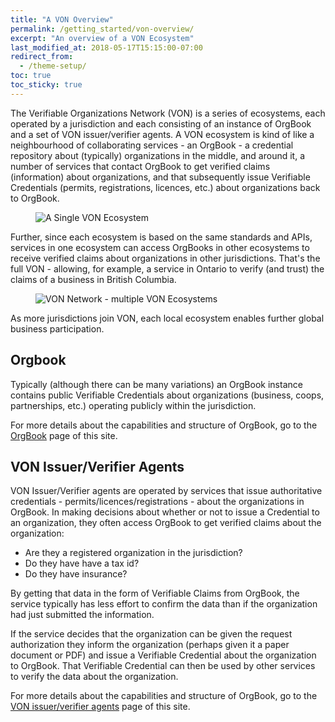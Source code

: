 ```yaml
---
title: "A VON Overview"
permalink: /getting_started/von-overview/
excerpt: "An overview of a VON Ecosystem"
last_modified_at: 2018-05-17T15:15:00-07:00
redirect_from:
  - /theme-setup/
toc: true
toc_sticky: true
---
```


The Verifiable Organizations Network (VON) is a series of ecosystems, each operated by a jurisdiction and each consisting of an instance of OrgBook and a set of VON issuer/verifier agents. A VON ecosystem is kind of like a neighbourhood of collaborating services - an OrgBook - a credential repository about (typically) organizations in the middle, and around it, a number of services that contact OrgBook to get verified claims (information) about organizations, and that subsequently issue Verifiable Credentials (permits, registrations, licences, etc.) about organizations back to OrgBook.

<figure>
  <img src="{{ '/assets/images/a-von-ecosystem.png' | relative_url }}" alt="A Single VON Ecosystem">
</figure>

Further, since each ecosystem is based on the same standards and APIs, services in one ecosystem can access OrgBooks in other ecosystems to receive verified claims about organizations in other jurisdictions. That's the full VON - allowing, for example, a service in Ontario to verify (and trust) the claims of a business in British Columbia.

<figure>
  <img src="{{ '/assets/images/von-network.png' | relative_url }}" alt="VON Network - multiple VON Ecosystems">
</figure>

As more jurisdictions join VON, each local ecosystem enables further global business participation.

## Orgbook

Typically (although there can be many variations) an OrgBook instance contains public Verifiable Credentials about organizations (business, coops, partnerships, etc.) operating publicly within the jurisdiction.

For more details about the capabilities and structure of OrgBook, go to the [OrgBook](/getting_started/orgbook) page of this site.

## VON Issuer/Verifier Agents

VON Issuer/Verifier agents are operated by services that issue authoritative credentials - permits/licences/registrations - about the organizations in OrgBook. In making decisions about whether or not to issue a Credential to an organization, they often access OrgBook to get verified claims about the organization:

- Are they a registered organization in the jurisdiction?
- Do they have have a tax id?
- Do they have insurance?

By getting that data in the form of Verifiable Claims from OrgBook, the service typically has less effort to confirm the data than if the organization had just submitted the information.

If the service decides that the organization can be given the request authorization they inform the organization (perhaps given it a paper document or PDF) and issue a Verifiable Credential about the organization to OrgBook. That Verifiable Credential can then be used by other services to verify the data about the organization.

For more details about the capabilities and structure of OrgBook, go to the [VON issuer/verifier agents](/getting_started/von-issuer-verifier-agent) page of this site.
